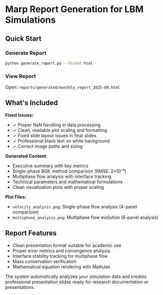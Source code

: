 # Marp Report Generation for LBM Simulations

## Quick Start

### Generate Report
```bash
python generate_report.py --format html
```

### View Report
Open: `reports/generated/monthly_report_2025-09.html`

## What's Included

**Fixed Issues:**
- ✓ Proper NaN handling in data processing
- ✓ Clean, readable plot scaling and formatting  
- ✓ Fixed slide layout issues in final slides
- ✓ Professional black text on white background
- ✓ Correct image paths and sizing

**Generated Content:**
- Executive summary with key metrics
- Single-phase BGK method comparison (RMSE: 2×10⁻⁶)
- Multiphase flow analysis with interface tracking
- Technical parameters and mathematical formulations
- Clean visualization plots with proper scaling

**Plot Files:**
- `velocity_analysis.png`: Single-phase flow analysis (4-panel comparison)
- `multiphase_analysis.png`: Multiphase flow evolution (6-panel analysis)

## Report Features

- Clean presentation format suitable for academic use
- Proper error metrics and convergence analysis
- Interface stability tracking for multiphase flow
- Mass conservation verification
- Mathematical equation rendering with MathJax

The system automatically analyzes your simulation data and creates professional presentation slides ready for research documentation or presentations.